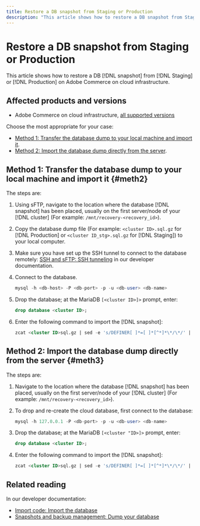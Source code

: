 ```yaml
---
title: Restore a DB snapshot from Staging or Production
description: "This article shows how to restore a DB snapshot from Staging or Production on Adobe Commerce on cloud infrastructure."
---
```


# Restore a DB snapshot from Staging or Production

This article shows how to restore a DB [!DNL snapshot] from [!DNL Staging] or [!DNL Production] on Adobe Commerce on cloud infrastructure.

## Affected products and versions

* Adobe Commerce on cloud infrastructure, [all supported versions](https://magento.com/sites/default/files/magento-software-lifecycle-policy.pdf)

Choose the most appropriate for your case:

* [Method 1: Transfer the database dump to your local machine and import it](#meth2).
* [Method 2: Import the database dump directly from the server](#meth3).

## Method 1: Transfer the database dump to your local machine and import it {#meth2}

The steps are:

1. Using sFTP, navigate to the location where the database [!DNL snapshot] has been placed, usually on the first server/node of your [!DNL cluster] (For example: `/mnt/recovery-<recovery_id>`).
1. Copy the database dump file (For example: `<cluster ID>.sql.gz` for [!DNL Production] or `<cluster ID_stg>.sql.gz` for [!DNL Staging]) to your local computer.
1. Make sure you have set up the SSH tunnel to connect to the database remotely: [SSH and sFTP: SSH tunneling](https://devdocs.magento.com/cloud/env/environments-ssh.html#env-start-tunn) in our developer documentation.
1. Connect to the database.

    ```sql
    mysql -h <db-host> -P <db-port> -p -u <db-user> <db-name>
    ```

1. Drop the database; at the MariaDB `[<cluster ID>]>` prompt, enter:

    ```sql
    drop database <cluster ID>;
    ```

1. Enter the following command to import the [!DNL snapshot]:

    ```sql
    zcat <cluster ID>sql.gz | sed -e 's/DEFINER[ ]*=[ ]*[^*]*\*/\*/' | mysql -h 127.0.0.1 -P <db-port> -p -u   <db-user> <db-name>
    ```

## Method 2: Import the database dump directly from the server {#meth3}

The steps are:

1. Navigate to the location where the database [!DNL snapshot] has been placed, usually on the first server/node of your [!DNL cluster] (For example: `/mnt/recovery-<recovery_id>`).
1. To drop and re-create the cloud database, first connect to the database:

    ```sql
    mysql -h 127.0.0.1 -P <db-port> -p -u <db-user> <db-name>
    ```

1. Drop the database; at the MariaDB `[<cluster "ID>]>` prompt, enter:

    ```sql
    drop database <cluster ID>;
    ```

1. Enter the following command to import the [!DNL snapshot]:

    ```sql
    zcat <cluster ID>sql.gz | sed -e 's/DEFINER[ ]*=[ ]*[^*]*\*/\*/' | mysql -h 127.0.0.1 -p -u <db-user> <db-name>
    ```

## Related reading

In our developer documentation:

* [Import code: Import the database](https://devdocs.magento.com/cloud/setup/first-time-setup-import-import.html#cloud-import-db)
* [Snapshots and backup management: Dump your database](https://devdocs.magento.com/cloud/project/project-webint-snap.html#db-dump)
